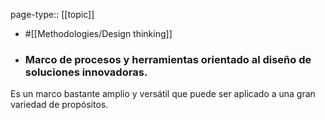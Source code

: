 page-type:: [[topic]]

- #[[Methodologies/Design thinking]]

- ### Marco de procesos y herramientas orientado al diseño de soluciones innovadoras.

Es un marco bastante amplio y versátil que puede ser aplicado a una gran variedad de propósitos.



